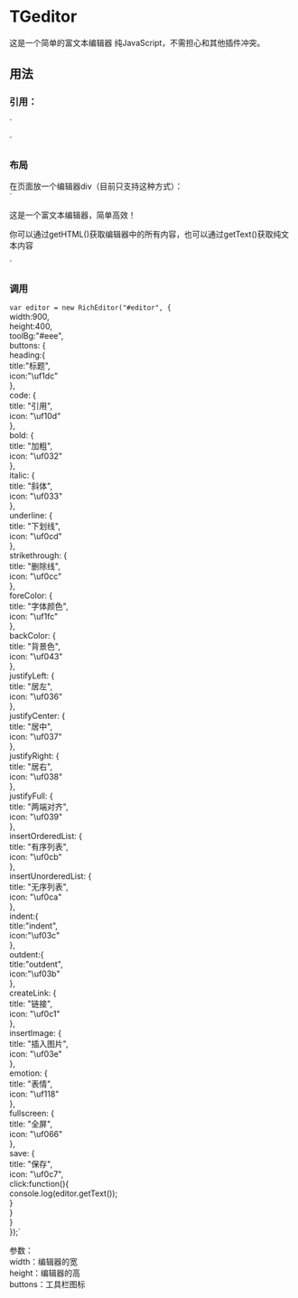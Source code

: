 # TGeditor
这是一个简单的富文本编辑器
纯JavaScript，不需担心和其他插件冲突。

## 用法
### 引用：
`<link rel="stylesheet" href="fontAwesome/css/font-awesome.min.css">  
<link rel="stylesheet" href="richEditor.css">  
<script src="richEditor.min.js"></script>`

### 布局
在页面放一个编辑器div（目前只支持这种方式）：  
`<div id="editor">       
  <p>这是一个富文本编辑器，简单高效！</p>       
  <p>你可以通过getHTML()获取编辑器中的所有内容，也可以通过getText()获取纯文本内容</p>    
</div>` 

### 调用
`var editor = new RichEditor("#editor", {`   
	 width:900,   
	 height:400,   
  	toolBg:"#eee",   
  	buttons: {   
    heading:{   
      title:"标题",   
      icon:"\uf1dc"   
    },   
    code: {   
      title: "引用",   
      icon: "\uf10d"   
    },   
    bold: {   
      title: "加粗",   
      icon: "\uf032"   
    },   
    italic: {   
      title: "斜体",   
      icon: "\uf033"   
    },   
    underline: {   
      title: "下划线",   
      icon: "\uf0cd"   
    },   
    strikethrough: {   
      title: "删除线",   
      icon: "\uf0cc"   
    },   
    foreColor: {   
      title: "字体颜色",   
      icon: "\uf1fc"   
    },   
    backColor: {   
      title: "背景色",   
      icon: "\uf043"   
    },   
    justifyLeft: {   
      title: "居左",   
      icon: "\uf036"   
    },   
    justifyCenter: {   
      title: "居中",   
      icon: "\uf037"   
    },   
    justifyRight: {   
      title: "居右",   
      icon: "\uf038"   
    },   
    justifyFull: {   
      title: "两端对齐",   
      icon: "\uf039"   
    },   
    insertOrderedList: {   
      title: "有序列表",   
      icon: "\uf0cb"   
    },   
    insertUnorderedList: {   
      title: "无序列表",   
      icon: "\uf0ca"   
    },   
    indent:{   
      title:"indent",   
      icon:"\uf03c"   
    },   
    outdent:{   
      title:"outdent",   
      icon:"\uf03b"   
    },   
    createLink: {   
      title: "链接",   
      icon: "\uf0c1"   
    },   
    insertImage: {   
      title: "插入图片",   
      icon: "\uf03e"   
    },   
    emotion: {   
      title: "表情",   
      icon: "\uf118"   
    },   
    fullscreen: {   
      title: "全屏",   
      icon: "\uf066"   
    },   
    save: {   
      title: "保存",   
      icon: "\uf0c7",   
      click:function(){   
        console.log(editor.getText());   
      }   
    }   
  }   
});`  
	
参数：  
width：编辑器的宽  
height：编辑器的高  
buttons：工具栏图标  


